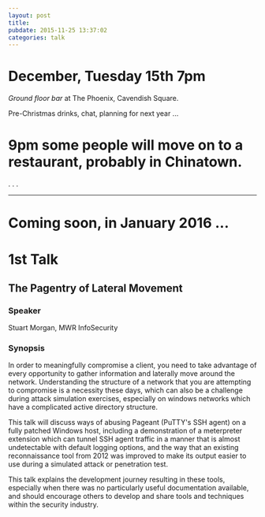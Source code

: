 ```yaml
---
layout: post
title: 
pubdate: 2015-11-25 13:37:02
categories: talk
---
```


# December, Tuesday 15th 7pm

*Ground floor bar* at The Phoenix, Cavendish Square.

Pre-Christmas drinks, chat, planning for next year ...

# 9pm some people will move on to a restaurant, probably in Chinatown.

.
.
.

---

# Coming soon, in January 2016 ...


# 1st Talk

## The Pagentry of Lateral Movement

### Speaker

Stuart Morgan, MWR InfoSecurity

### Synopsis

In order to meaningfully compromise a client, you need to take advantage of
every opportunity to gather information and laterally move around the network.
Understanding the structure of a network that you are attempting to compromise
is a necessity these days, which can also be a challenge during attack 
simulation exercises, especially on windows networks which have a complicated
active directory structure.

This talk will discuss ways of abusing Pageant (PuTTY's SSH agent) on a fully
patched Windows host, including a demonstration of a meterpreter extension
which can tunnel SSH agent traffic in a manner that is almost undetectable
with default logging options, and the way that an existing reconnaissance tool
from 2012 was improved to make its output easier to use during a simulated
attack or penetration test. 

This talk explains the development journey resulting in these tools,
especially when there was no particularly useful documentation available,
and should encourage others to develop and share tools and techniques
within the security industry.
